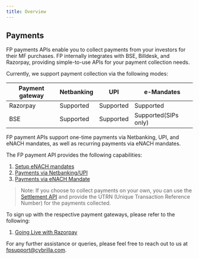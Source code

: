 ```yaml
---
title: Overview
---
```

## Payments

FP payments APIs enable you to collect payments from your investors for their MF purchases. FP internally integrates with BSE, Billdesk, and Razorpay, providing simple-to-use APIs for your payment collection needs.


Currently, we support payment collection via the following modes:

|Payment gateway|Netbanking|UPI|e-Mandates|
|---|---|---|---|
|Razorpay|Supported|Supported|Supported|
|BSE|Supported|Supported|Supported(SIPs only)|

FP payment APIs support one-time payments via Netbanking, UPI, and eNACH mandates, as well as recurring payments via eNACH mandates.


The FP payment API provides the following capabilities:

1. [Setup eNACH mandates](/payments/managing-eNACH/)
2. [Payments via Netbanking/UPI](/payments/payments-via-Netbanking-UPI/)
3. [Payments via eNACH Mandate](/payments/payment-via-eNACH/)


> Note: If you choose to collect payments on your own, you can use the [Settlement API](https://fintechprimitives.com/docs/api/#mf-settlement-details) and provide the UTRN (Unique Transaction Reference Number) for the payments collected.

To sign up with the respective payment gateways, please refer to the following:

1. [Going Live with Razorpay](/going-live/signing-up-with-razorpay/)


For any further assistance or queries, please feel free to reach out to us at [fpsupport@cybrilla.com](mailto:fpsupport@cybrilla.com).







